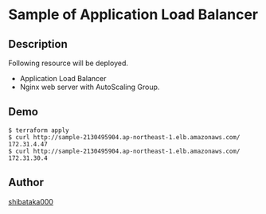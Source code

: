 # Sample of Application Load Balancer

## Description
Following resource will be deployed.

- Application Load Balancer
- Nginx web server with AutoScaling Group.

## Demo
```
$ terraform apply
$ curl http://sample-2130495904.ap-northeast-1.elb.amazonaws.com/
172.31.4.47
$ curl http://sample-2130495904.ap-northeast-1.elb.amazonaws.com/
172.31.30.4
```

## Author
[shibataka000](https://github.com/shibataka000)
